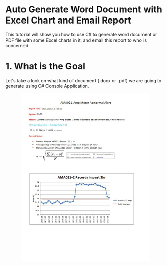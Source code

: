 # Auto Generate Word Document with Excel Chart and Email Report
This tutorial will show you how to use C# to generate word document or PDF file with some Excel charts in it, and email this report to who is concerned. 

# 1. What is the Goal <br />
Let's take a look on what kind of document (.docx or .pdf) we are going to generate using C# Console Application.<br />
<p align="center">
<img src="/image/report_img.JPG" height="80%" width="80%"> 
</p>  
<br />
